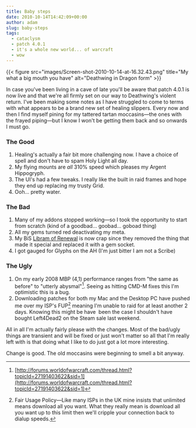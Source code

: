```yaml
---
title: Baby steps
date: 2010-10-14T14:42:09+00:00
author: adam
slug: baby-steps
tags:
  - cataclysm
  - patch 4.0.1
  - it's a whole new world... of warcraft
  - wow
---
```


{{< figure src="images/Screen-shot-2010-10-14-at-16.32.43.png" title="My what a big mouth you have" alt="Deathwing in Dragon form" >}}

In case you've been living in a cave of late you'll be aware that patch 4.0.1 is now live and that we're all firmly set on our way to Deathwing's violent return. I've been making some notes as I have struggled to come to terms with what appears to be a brand new set of healing slippers. Every now and then I find myself pining for my tattered tartan moccasins—the ones with the frayed piping&mdash;but I know I won't be getting them back and so onwards I must go.

### The Good

  1. Healing's actually a fair bit more challenging now. I have a choice of spell and don't have to spam Holy Light all day.
  2. My flying mounts are _all_ 310% speed which pleases my Argent Hippogryph.
  3. The UI's had a few tweaks. I really like the built in raid frames and hope they end up replacing my trusty Grid.
  4. Ooh… pretty water.

<!--more-->

### The Bad

  1. Many of my addons stopped working&mdash;so I took the opportunity to start from scratch (kind of a goodbad… goobad… goboad thing)
  2. All my gems turned red deactivating my meta.
  3. My BiS [Libram of Renewal](http://www.wowhead.com/item=40705) is now crap since they removed the thing that made it special and replaced it with a gem socket.
  4. I got gauged for Glyphs on the AH (I'm just bitter I am not a Scribe)

### The Ugly

  1. On my early 2008 MBP (4,1) performance ranges from "the same as before" to "utterly abysmal"[^1]. Seeing as hitting CMD-M fixes this I'm optimistic this is a bug.
  2. Downloading patches for both my Mac and the Desktop PC have pushed me over my ISP's FUP[^2] meaning I'm unable to raid for at least another 2 days. Knowing this might be have  been the case I shouldn't have bought Left4Dead2 on the Steam sale last weekend.

All in all I'm actually fairly please with the changes. Most of the bad/ugly things are transient and will be fixed or just won't matter so all that I'm really left with is that doing what I like to do just got a lot more interesting.

Change is good. The old moccasins were beginning to smell a bit anyway.

[^1]: [http://forums.worldofwarcraft.com/thread.html?topicId=27191403622&sid=1](http://forums.worldofwarcraft.com/thread.html?topicId=27191403622&sid=1)
[^2]: Fair Usage Policy&mdash;Like many ISPs in the UK mine insists that unlimited means download all you want. What they really mean is download all you want up to this limit then we'll cripple your connection back to dialup speeds.